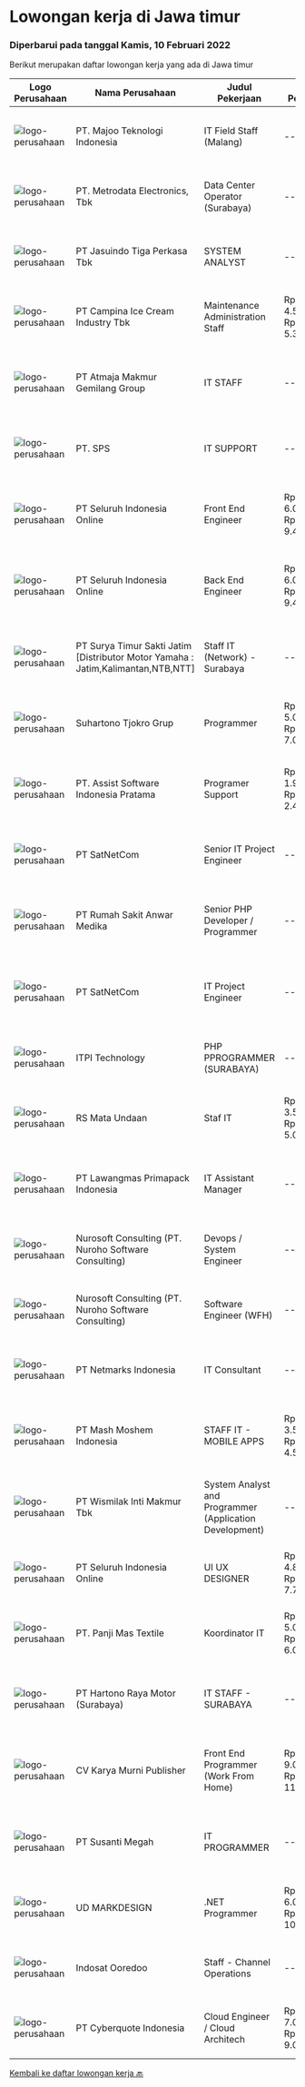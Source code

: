 
  # Lowongan kerja di Jawa timur

  ### Diperbarui pada tanggal Kamis, 10 Februari 2022

  Berikut merupakan daftar lowongan kerja yang ada di Jawa timur

  |Logo Perusahaan | Nama Perusahaan | Judul Pekerjaan | Gaji Pekerjaan | Lokasi | Deskripsi | Tanggal diunggah | Pranala |
  | -------------- | --------------- | --------------- | --------- | --------- | -------------- | ------- | ----------- |
  |![logo-perusahaan](https://image-service-cdn.seek.com.au/2a2c8a948d223cf92abbc34c9b4e6cee325386db/ee4dce1061f3f616224767ad58cb2fc751b8d2dc)|PT. Majoo Teknologi Indonesia|IT Field Staff (Malang)|---|Malang|Deskripsi Pekerjaan: Melakukan instalasi beserta pengaturan software dan hardware majoo. Memberikan edukasi (training) kepada staff / manager/ owner...|Senin, 07 Februari 2022|https://www.jobstreet.co.id/id/job/it-field-staff-malang-3782394?token=0~0d4a2b35-e9d9-4018-b676-b872587029f5&sectionRank=1&jobId=jobstreet-id-job-3782394|
|![logo-perusahaan](https://image-service-cdn.seek.com.au/0d75518309b56a3cff39daa569b0ba02cc7a22f2/ee4dce1061f3f616224767ad58cb2fc751b8d2dc)|PT. Metrodata Electronics, Tbk|Data Center Operator (Surabaya)|---|Surabaya|KUALIFIKASI Minimal Diploma (D3) atau S1 Ilmu Komputer / Sistem Informasi / Teknologi Informasi atau Pendidikan setara Pengalaman minimal 2 tahun...|Rabu, 09 Februari 2022|https://www.jobstreet.co.id/id/job/data-center-operator-surabaya-3785711?token=0~0d4a2b35-e9d9-4018-b676-b872587029f5&sectionRank=2&jobId=jobstreet-id-job-3785711|
|![logo-perusahaan](https://image-service-cdn.seek.com.au/f9cd043f1011fee386470591649d3e30b502df59/ee4dce1061f3f616224767ad58cb2fc751b8d2dc)|PT Jasuindo Tiga Perkasa Tbk|SYSTEM ANALYST|---|Jawa Timur|KUALIFIKASI : Pendidikan S1 Teknik Informatika Pengalaman minimal 1 tahun dibidang yg sama Memiliki kemampuan bahasa inggris minimal pasif dan bisa...|Rabu, 09 Februari 2022|https://www.jobstreet.co.id/id/job/system-analyst-3785174?token=0~0d4a2b35-e9d9-4018-b676-b872587029f5&sectionRank=3&jobId=jobstreet-id-job-3785174|
|![logo-perusahaan](https://image-service-cdn.seek.com.au/02e37657541aed9baae650f34c6d444e4ff9a97b/ee4dce1061f3f616224767ad58cb2fc751b8d2dc)|PT Campina Ice Cream Industry Tbk|Maintenance Administration Staff|Rp. 4.500.000-Rp. 5.300.000|Surabaya|Minimum Diploma in Mechanical Engineering or IT or equivalent Minimum 1 year experience in administration field Advanced in Microsoft Office...|Selasa, 08 Februari 2022|https://www.jobstreet.co.id/id/job/maintenance-administration-staff-3783387?token=0~0d4a2b35-e9d9-4018-b676-b872587029f5&sectionRank=4&jobId=jobstreet-id-job-3783387|
|![logo-perusahaan](https://image-service-cdn.seek.com.au/ec691d5ad861d3121a6b98f41f998a9a711afa5f/ee4dce1061f3f616224767ad58cb2fc751b8d2dc)|PT Atmaja Makmur Gemilang Group|IT STAFF|---|Jawa Timur|Installing and configuring computer hardware, software, systems, networks, printers, and scanners Monitoring and maintaining computer systems and...|Senin, 07 Februari 2022|https://www.jobstreet.co.id/id/job/it-staff-3782266?token=0~0d4a2b35-e9d9-4018-b676-b872587029f5&sectionRank=5&jobId=jobstreet-id-job-3782266|
|![logo-perusahaan](https://us.123rf.com/450wm/pavelstasevich/pavelstasevich1811/pavelstasevich181101027/112815900-stock-vector-no-image-available-icon-flat-vector.jpg?ver=6)|PT. SPS|IT SUPPORT|---|Surabaya|IT SUPPORT• Install &amp; Configure Computer, Printer, Network Device &amp; CCTV. • Maintenance &amp; troubleshooting• Quickly resolve technical...|Senin, 07 Februari 2022|https://www.jobstreet.co.id/id/job/it-support-3781256?token=0~0d4a2b35-e9d9-4018-b676-b872587029f5&sectionRank=6&jobId=jobstreet-id-job-3781256|
|![logo-perusahaan](https://image-service-cdn.seek.com.au/c768f0670f8f8212da7de609b6af9d0b2e5134cc/ee4dce1061f3f616224767ad58cb2fc751b8d2dc)|PT Seluruh Indonesia Online|Front End Engineer|Rp. 6.000.000-Rp. 9.400.000|Aceh|Front End Engineer1. Memiliki pengalaman dengan bahasa pemrograman atau framework Front End, terutama React.js 2. Memiliki keahilan dalam membangun...|Rabu, 09 Februari 2022|https://www.jobstreet.co.id/id/job/front-end-engineer-3784331?token=0~0d4a2b35-e9d9-4018-b676-b872587029f5&sectionRank=7&jobId=jobstreet-id-job-3784331|
|![logo-perusahaan](https://image-service-cdn.seek.com.au/c768f0670f8f8212da7de609b6af9d0b2e5134cc/ee4dce1061f3f616224767ad58cb2fc751b8d2dc)|PT Seluruh Indonesia Online|Back End Engineer|Rp. 6.000.000-Rp. 9.400.000|Aceh|Back End Engineer1. Memiliki pengalaman dalam membangun RESTful APIs2. Menguasai bahasa pemrograman seperti PHP, terutama Framework Laravel3. Familiar...|Rabu, 09 Februari 2022|https://www.jobstreet.co.id/id/job/back-end-engineer-3784329?token=0~0d4a2b35-e9d9-4018-b676-b872587029f5&sectionRank=8&jobId=jobstreet-id-job-3784329|
|![logo-perusahaan](https://image-service-cdn.seek.com.au/516b9342ad147f68388719a6e25937b33079d494/ee4dce1061f3f616224767ad58cb2fc751b8d2dc)|PT Surya Timur Sakti Jatim [Distributor Motor Yamaha : Jatim,Kalimantan,NTB,NTT]|Staff IT (Network) - Surabaya|---|Surabaya|Kualifikasi : Usia Minimal 23 Tahun Maks. 30 Tahun Pendidikan Minimal S1 Teknik Informatika/Ilmu Komputer Pengalaman Minimal 1 Tahun Menguasai...|Senin, 07 Februari 2022|https://www.jobstreet.co.id/id/job/staff-it-network-surabaya-3782224?token=0~0d4a2b35-e9d9-4018-b676-b872587029f5&sectionRank=9&jobId=jobstreet-id-job-3782224|
|![logo-perusahaan](https://image-service-cdn.seek.com.au/74c2b8b81d52a50affff55bcbc8d6017de2fb283/ee4dce1061f3f616224767ad58cb2fc751b8d2dc)|Suhartono Tjokro Grup|Programmer|Rp. 5.000.000-Rp. 7.000.000|Kediri|Kualifikasi:             Usia Maksimal 38 Tahun Pendidikan minimal S1 Sistem / Teknik Informatika Pengalaman Minimal 3 tahun dibidang IT sebagai...|Rabu, 09 Februari 2022|https://www.jobstreet.co.id/id/job/programmer-3775238?token=0~0d4a2b35-e9d9-4018-b676-b872587029f5&sectionRank=10&jobId=jobstreet-id-job-3775238|
|![logo-perusahaan](https://image-service-cdn.seek.com.au/74834bb982ba23896ece49af9929c22cffaf838e/ee4dce1061f3f616224767ad58cb2fc751b8d2dc)|PT. Assist Software Indonesia Pratama|Programer Support|Rp. 1.900.000-Rp. 2.470.000|Malang|Mengerjakan Checklist Customer : Penambahan : Fitur, Laporan, Perhitungan, Pembenahan Bug Sistem. Cover Akhir Bulanan Customer, Lembur Jika dibutuhkan...|Selasa, 08 Februari 2022|https://www.jobstreet.co.id/id/job/programer-support-3766708?token=0~0d4a2b35-e9d9-4018-b676-b872587029f5&sectionRank=11&jobId=jobstreet-id-job-3766708|
|![logo-perusahaan](https://image-service-cdn.seek.com.au/6108f58b8d52b8e5523830ee4b11d6074377e515/ee4dce1061f3f616224767ad58cb2fc751b8d2dc)|PT SatNetCom|Senior IT Project Engineer|---|Jawa Timur|Skills Supervisory lead skills: able to execute plans and lead project team or sub-team to accomplish the task. Good knowledge about IT System  Good...|Senin, 07 Februari 2022|https://www.jobstreet.co.id/id/job/senior-it-project-engineer-3781677?token=0~0d4a2b35-e9d9-4018-b676-b872587029f5&sectionRank=12&jobId=jobstreet-id-job-3781677|
|![logo-perusahaan](https://image-service-cdn.seek.com.au/3a6c2b428606f5e003e4942f9212030098d2ff6b/ee4dce1061f3f616224767ad58cb2fc751b8d2dc)|PT Rumah Sakit Anwar Medika|Senior PHP Developer / Programmer|---|Sidoarjo|Job Description:1. Mahir pemrograman PHP dan menguasai framework Laravel &amp; CodeIgniter2. Menguasai database Postgresql dan mySQL3. Menyertakan...|Rabu, 09 Februari 2022|https://www.jobstreet.co.id/id/job/senior-php-developer-programmer-3785423?token=0~0d4a2b35-e9d9-4018-b676-b872587029f5&sectionRank=13&jobId=jobstreet-id-job-3785423|
|![logo-perusahaan](https://image-service-cdn.seek.com.au/6108f58b8d52b8e5523830ee4b11d6074377e515/ee4dce1061f3f616224767ad58cb2fc751b8d2dc)|PT SatNetCom|IT Project Engineer|---|Jawa Timur|Skills: Good Knowledge about IT System Good Knowledge of wire/wireless computer networking Good Knowledge about Electronic and Electrical System Good...|Senin, 07 Februari 2022|https://www.jobstreet.co.id/id/job/it-project-engineer-3781865?token=0~0d4a2b35-e9d9-4018-b676-b872587029f5&sectionRank=14&jobId=jobstreet-id-job-3781865|
|![logo-perusahaan](https://image-service-cdn.seek.com.au/3782b0a6cf22b4daea3937ba4112b0b5543fa5c4/ee4dce1061f3f616224767ad58cb2fc751b8d2dc)|ITPI  Technology|PHP PPROGRAMMER (SURABAYA)|---|Surabaya|Job Description: Membaca perancangan sistem, struktur database dan mengidentifikasi kebutuhan pelanggan Membuat dan mengembangkan aplikasi...|Rabu, 09 Februari 2022|https://www.jobstreet.co.id/id/job/php-pprogrammer-surabaya-3784788?token=0~0d4a2b35-e9d9-4018-b676-b872587029f5&sectionRank=15&jobId=jobstreet-id-job-3784788|
|![logo-perusahaan](https://image-service-cdn.seek.com.au/d1a53ea6467fc3e89d6ef2b48205ce8911611b56/ee4dce1061f3f616224767ad58cb2fc751b8d2dc)|RS Mata Undaan|Staf IT|Rp. 3.583.320-Rp. 5.016.648|Surabaya|Persyaratan: Usia Maksimal 35 tahun Pendidikan Minimal S1 informatika/informasi Minimal memiliki 1 tahun pengalaman kerja di bidang yang sama...|Sabtu, 05 Februari 2022|https://www.jobstreet.co.id/id/job/staf-it-3780737?token=0~0d4a2b35-e9d9-4018-b676-b872587029f5&sectionRank=16&jobId=jobstreet-id-job-3780737|
|![logo-perusahaan](https://image-service-cdn.seek.com.au/1b2da51c779de04afc91f962530d97804415fef4/ee4dce1061f3f616224767ad58cb2fc751b8d2dc)|PT Lawangmas Primapack Indonesia|IT Assistant Manager|---|Malang|Dibutuhkan segeraPabrik Malang, Jawa Timur Perusahaan manufacturing PRINTING&amp;PACKAGING yang sedang berkembang pesat membutuhkan tenaga...|Senin, 07 Februari 2022|https://www.jobstreet.co.id/id/job/it-assistant-manager-3781076?token=0~0d4a2b35-e9d9-4018-b676-b872587029f5&sectionRank=17&jobId=jobstreet-id-job-3781076|
|![logo-perusahaan](https://image-service-cdn.seek.com.au/80d9f9357b1a2e56b4a86927c47c40f644df9ce9/ee4dce1061f3f616224767ad58cb2fc751b8d2dc)|Nurosoft Consulting (PT. Nuroho Software Consulting)|Devops / System Engineer|---|Surabaya|Job Description: Build, scale and support projects in high-availability Ubuntu Linux production and staging systems in cloud environment Design and...|Rabu, 09 Februari 2022|https://www.jobstreet.co.id/id/job/devops-system-engineer-3785640?token=0~0d4a2b35-e9d9-4018-b676-b872587029f5&sectionRank=18&jobId=jobstreet-id-job-3785640|
|![logo-perusahaan](https://image-service-cdn.seek.com.au/80d9f9357b1a2e56b4a86927c47c40f644df9ce9/ee4dce1061f3f616224767ad58cb2fc751b8d2dc)|Nurosoft Consulting (PT. Nuroho Software Consulting)|Software Engineer (WFH)|---|Jawa Timur|Responsibilities Design &amp; develop web and mobile applications for a wide range of projects Work with a team of QA engineers and Business Analysts...|Rabu, 09 Februari 2022|https://www.jobstreet.co.id/id/job/software-engineer-wfh-3785643?token=0~0d4a2b35-e9d9-4018-b676-b872587029f5&sectionRank=19&jobId=jobstreet-id-job-3785643|
|![logo-perusahaan](https://image-service-cdn.seek.com.au/70d04e3ce9db8d3018f940c9b7350b25d6c5e04b/ee4dce1061f3f616224767ad58cb2fc751b8d2dc)|PT Netmarks Indonesia|IT Consultant|---|Jakarta Utara|Job Desk: As an IT Consultant, you will be part of Sales Team Responsible to analyze and diagnosing customer problem or customer business need...|Selasa, 08 Februari 2022|https://www.jobstreet.co.id/id/job/it-consultant-3783156?token=0~0d4a2b35-e9d9-4018-b676-b872587029f5&sectionRank=20&jobId=jobstreet-id-job-3783156|
|![logo-perusahaan](https://image-service-cdn.seek.com.au/ce40ae895d860bb9f78e3c50286626636a48d8ed/ee4dce1061f3f616224767ad58cb2fc751b8d2dc)|PT Mash Moshem Indonesia|STAFF IT - MOBILE APPS|Rp. 3.500.000-Rp. 4.500.000|Surabaya|Dibutuhkan seorang yang memiliki kemauan keras untuk berkontribusi dalam Team, memberikan fresh idea untuk bergabung di perusahaan dengan kriteria...|Selasa, 08 Februari 2022|https://www.jobstreet.co.id/id/job/staff-it-mobile-apps-3784216?token=0~0d4a2b35-e9d9-4018-b676-b872587029f5&sectionRank=21&jobId=jobstreet-id-job-3784216|
|![logo-perusahaan](https://image-service-cdn.seek.com.au/021262e2a78c25ef96d01d23f3195c828ee6d47d/ee4dce1061f3f616224767ad58cb2fc751b8d2dc)|PT Wismilak Inti Makmur Tbk|System Analyst and Programmer (Application Development)|---|Surabaya|Kualifikasi : Minimal S1 Teknik Informatika dengan IPK min. 3.0 Mempunyai pengalaman di bidang iOS dan Android Development Bisa CI dan mobile Aplikasi...|Rabu, 09 Februari 2022|https://www.jobstreet.co.id/id/job/system-analyst-and-programmer-application-development-3784387?token=0~0d4a2b35-e9d9-4018-b676-b872587029f5&sectionRank=22&jobId=jobstreet-id-job-3784387|
|![logo-perusahaan](https://image-service-cdn.seek.com.au/c768f0670f8f8212da7de609b6af9d0b2e5134cc/ee4dce1061f3f616224767ad58cb2fc751b8d2dc)|PT Seluruh Indonesia Online|UI UX DESIGNER|Rp. 4.800.000-Rp. 7.720.000|Aceh|# Memiliki pengalaman di atas# Penempatan di kota Medan# Interview di lakukan secara Online dan Offline# Harus melewati tahapan seleksi sesuai sop...|Selasa, 08 Februari 2022|https://www.jobstreet.co.id/id/job/ui-ux-designer-3782793?token=0~0d4a2b35-e9d9-4018-b676-b872587029f5&sectionRank=23&jobId=jobstreet-id-job-3782793|
|![logo-perusahaan](https://image-service-cdn.seek.com.au/36c6cb24d229e415cd0d0598ffab11604a59f9e1/ee4dce1061f3f616224767ad58cb2fc751b8d2dc)|PT. Panji Mas Textile|Koordinator IT|Rp. 5.000.000-Rp. 6.000.000|Gresik|Deskripsi Pekerjaan : Melakukan operasional fungsi IT sesuai SOP Menyusun dan update materi training IT terhadap semua karyawan Mendeteksi dan...|Sabtu, 05 Februari 2022|https://www.jobstreet.co.id/id/job/koordinator-it-3780725?token=0~0d4a2b35-e9d9-4018-b676-b872587029f5&sectionRank=24&jobId=jobstreet-id-job-3780725|
|![logo-perusahaan](https://image-service-cdn.seek.com.au/9dfd4547649eba30786a47165c757a3521c311b3/ee4dce1061f3f616224767ad58cb2fc751b8d2dc)|PT Hartono Raya Motor (Surabaya)|IT STAFF - SURABAYA|---|Surabaya|PT HARTONO RAYA MOTOR GROUPAuthorized Mercedes-Benz Dealer Membutuhkan tenaga profesional yang dinamis &amp; bermotivasi kerja tinggi untuk posisi...|Sabtu, 05 Februari 2022|https://www.jobstreet.co.id/id/job/it-staff-surabaya-3780747?token=0~0d4a2b35-e9d9-4018-b676-b872587029f5&sectionRank=25&jobId=jobstreet-id-job-3780747|
|![logo-perusahaan](https://image-service-cdn.seek.com.au/1cfe53d3e8d3473d2d77bed34feb0560daead6dd/ee4dce1061f3f616224767ad58cb2fc751b8d2dc)|CV Karya Murni Publisher|Front End Programmer (Work From Home)|Rp. 9.000.000-Rp. 11.000.000|Sidoarjo|Candidate must possess at least SMU in Engineering (Computer/Telecommunication), Computer Science/Information Technology or equivalent. Required...|Selasa, 08 Februari 2022|https://www.jobstreet.co.id/id/job/front-end-programmer-work-from-home-3784273?token=0~0d4a2b35-e9d9-4018-b676-b872587029f5&sectionRank=26&jobId=jobstreet-id-job-3784273|
|![logo-perusahaan](https://image-service-cdn.seek.com.au/a4bd21e797144fdcfd88d8631ab922a4fd37415e/ee4dce1061f3f616224767ad58cb2fc751b8d2dc)|PT Susanti Megah|IT PROGRAMMER|---|Surabaya|TANGGUNG JAWAB &amp; TUGAS UTAMA:  Membuat dan memelihara semua program yang berjalan dalam SAP Memastikan program SAP terintegrasi dengan aplikasi...|Sabtu, 05 Februari 2022|https://www.jobstreet.co.id/id/job/it-programmer-3780768?token=0~0d4a2b35-e9d9-4018-b676-b872587029f5&sectionRank=27&jobId=jobstreet-id-job-3780768|
|![logo-perusahaan](https://image-service-cdn.seek.com.au/99395a2f10128f727e63015c93305a1d6f93c141/ee4dce1061f3f616224767ad58cb2fc751b8d2dc)|UD MARKDESIGN|.NET Programmer|Rp. 6.000.000-Rp. 10.000.000|Surabaya|Requirements: Candidate must possess at least a SMU, Diploma, Bachelor's Degree, Engineering (Computer/Telecommunication), Science &amp; Technology or...|Selasa, 08 Februari 2022|https://www.jobstreet.co.id/id/job/net-programmer-3767024?token=0~0d4a2b35-e9d9-4018-b676-b872587029f5&sectionRank=28&jobId=jobstreet-id-job-3767024|
|![logo-perusahaan](https://image-service-cdn.seek.com.au/a81edaf89e1983b49eca94df6c2c318a76f28f3e/ee4dce1061f3f616224767ad58cb2fc751b8d2dc)|Indosat Ooredoo|Staff - Channel Operations|---|Medan|JOB SUMMARY Delivering and monitoring Program to MPC Responsible of weekly allocation and distribution to all cluster in Region Monitoring &amp;...|Minggu, 06 Februari 2022|https://www.jobstreet.co.id/id/job/staff-channel-operations-3780936?token=0~0d4a2b35-e9d9-4018-b676-b872587029f5&sectionRank=29&jobId=jobstreet-id-job-3780936|
|![logo-perusahaan](https://image-service-cdn.seek.com.au/1d77956725898595a8f1d53dcedfb7b7862dfb57/ee4dce1061f3f616224767ad58cb2fc751b8d2dc)|PT Cyberquote Indonesia|Cloud Engineer / Cloud Architech|Rp. 7.000.000-Rp. 9.000.000|Surabaya|Job Description:·        Design &amp; architect the implementation of cloud solution using AWS, Alibaba Cloud, Microsoft Azure, advise customers on...|Rabu, 09 Februari 2022|https://www.jobstreet.co.id/id/job/cloud-engineer-cloud-architech-3768593?token=0~0d4a2b35-e9d9-4018-b676-b872587029f5&sectionRank=30&jobId=jobstreet-id-job-3768593|


  [Kembali ke daftar lowongan kerja 🔙](../README.md#daftar-lowongan-kerja)
  